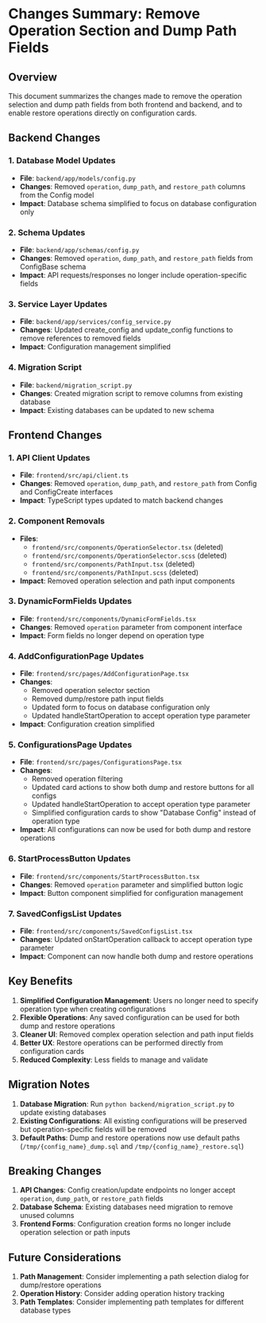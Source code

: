 # Changes Summary: Remove Operation Section and Dump Path Fields

## Overview
This document summarizes the changes made to remove the operation selection and dump path fields from both frontend and backend, and to enable restore operations directly on configuration cards.

## Backend Changes

### 1. Database Model Updates
- **File**: `backend/app/models/config.py`
- **Changes**: Removed `operation`, `dump_path`, and `restore_path` columns from the Config model
- **Impact**: Database schema simplified to focus on database configuration only

### 2. Schema Updates
- **File**: `backend/app/schemas/config.py`
- **Changes**: Removed `operation`, `dump_path`, and `restore_path` fields from ConfigBase schema
- **Impact**: API requests/responses no longer include operation-specific fields

### 3. Service Layer Updates
- **File**: `backend/app/services/config_service.py`
- **Changes**: Updated create_config and update_config functions to remove references to removed fields
- **Impact**: Configuration management simplified

### 4. Migration Script
- **File**: `backend/migration_script.py`
- **Changes**: Created migration script to remove columns from existing database
- **Impact**: Existing databases can be updated to new schema

## Frontend Changes

### 1. API Client Updates
- **File**: `frontend/src/api/client.ts`
- **Changes**: Removed `operation`, `dump_path`, and `restore_path` from Config and ConfigCreate interfaces
- **Impact**: TypeScript types updated to match backend changes

### 2. Component Removals
- **Files**: 
  - `frontend/src/components/OperationSelector.tsx` (deleted)
  - `frontend/src/components/OperationSelector.scss` (deleted)
  - `frontend/src/components/PathInput.tsx` (deleted)
  - `frontend/src/components/PathInput.scss` (deleted)
- **Impact**: Removed operation selection and path input components

### 3. DynamicFormFields Updates
- **File**: `frontend/src/components/DynamicFormFields.tsx`
- **Changes**: Removed `operation` parameter from component interface
- **Impact**: Form fields no longer depend on operation type

### 4. AddConfigurationPage Updates
- **File**: `frontend/src/pages/AddConfigurationPage.tsx`
- **Changes**: 
  - Removed operation selector section
  - Removed dump/restore path input fields
  - Updated form to focus on database configuration only
  - Updated handleStartOperation to accept operation type parameter
- **Impact**: Configuration creation simplified

### 5. ConfigurationsPage Updates
- **File**: `frontend/src/pages/ConfigurationsPage.tsx`
- **Changes**:
  - Removed operation filtering
  - Updated card actions to show both dump and restore buttons for all configs
  - Updated handleStartOperation to accept operation type parameter
  - Simplified configuration cards to show "Database Config" instead of operation type
- **Impact**: All configurations can now be used for both dump and restore operations

### 6. StartProcessButton Updates
- **File**: `frontend/src/components/StartProcessButton.tsx`
- **Changes**: Removed `operation` parameter and simplified button logic
- **Impact**: Button component simplified for configuration management

### 7. SavedConfigsList Updates
- **File**: `frontend/src/components/SavedConfigsList.tsx`
- **Changes**: Updated onStartOperation callback to accept operation type parameter
- **Impact**: Component can now handle both dump and restore operations

## Key Benefits

1. **Simplified Configuration Management**: Users no longer need to specify operation type when creating configurations
2. **Flexible Operations**: Any saved configuration can be used for both dump and restore operations
3. **Cleaner UI**: Removed complex operation selection and path input fields
4. **Better UX**: Restore operations can be performed directly from configuration cards
5. **Reduced Complexity**: Less fields to manage and validate

## Migration Notes

1. **Database Migration**: Run `python backend/migration_script.py` to update existing databases
2. **Existing Configurations**: All existing configurations will be preserved but operation-specific fields will be removed
3. **Default Paths**: Dump and restore operations now use default paths (`/tmp/{config_name}_dump.sql` and `/tmp/{config_name}_restore.sql`)

## Breaking Changes

1. **API Changes**: Config creation/update endpoints no longer accept `operation`, `dump_path`, or `restore_path` fields
2. **Database Schema**: Existing databases need migration to remove unused columns
3. **Frontend Forms**: Configuration creation forms no longer include operation selection or path inputs

## Future Considerations

1. **Path Management**: Consider implementing a path selection dialog for dump/restore operations
2. **Operation History**: Consider adding operation history tracking
3. **Path Templates**: Consider implementing path templates for different database types 